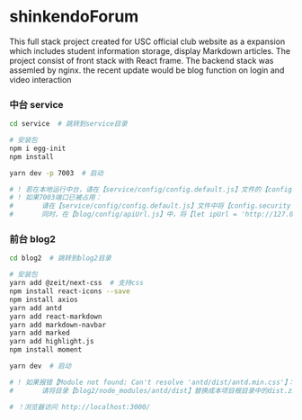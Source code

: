 # shinkendoForum
This full stack project created for USC official club website as a expansion which includes student information storage, display Markdown articles. The project consist of front stack with React frame. The backend stack was assemled by nginx. 
the recent update would be blog function on login and video interaction

### 中台 service

```bash
cd service  # 跳转到service目录

# 安装包
npm i egg-init
npm install

yarn dev -p 7003  # 启动

# ! 若在本地运行中台，请在【service/config/config.default.js】文件的【config.mysql】中配置
# ! 如果7003端口已被占用：
#       请在【service/config/config.default.js】文件中将【config.security = {http://127.0.0.1:7003}】更改为其他端口；
#       同时，在【blog/config/apiUrl.js】中，将【let ipUrl = 'http://127.0.0.1:7003/default/';】改为相应端口；
```

### 前台 blog2

```bash
cd blog2  # 跳转到blog2目录

# 安装包
yarn add @zeit/next-css  # 支持css
npm install react-icons --save
npm install axios
yarn add antd
yarn add react-markdown
yarn add markdown-navbar
yarn add marked
yarn add highlight.js
npm install moment

yarn dev  # 启动

# ! 如果报错【Module not found: Can't resolve 'antd/dist/antd.min.css'】：
#       请将目录【blog2/node_modules/antd/dist】替换成本项目根目录中的dist.zip文件解压后的文件夹

# ！浏览器访问 http://localhost:3000/
```
